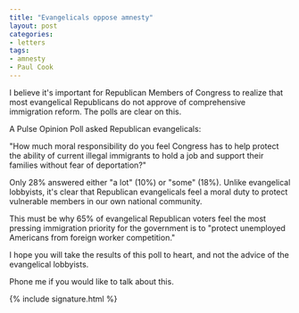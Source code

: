 ```yaml
---
title: "Evangelicals oppose amnesty"
layout: post
categories:
- letters
tags:
- amnesty
- Paul Cook
---
```


I believe it's important for Republican Members of Congress to realize that most evangelical Republicans do not approve of comprehensive immigration reform. The polls are clear on this.

A Pulse Opinion Poll asked Republican evangelicals:

"How much moral responsibility do you feel Congress has to help protect the ability of current illegal immigrants to hold a job and support their families without fear of deportation?"

Only 28% answered either "a lot" (10%) or "some" (18%). Unlike evangelical lobbyists, it's clear that Republican evangelicals feel a moral duty to protect vulnerable members in our own national community.

This must be why 65% of evangelical Republican voters feel the most pressing immigration priority for the government is to "protect unemployed Americans from foreign worker competition."

I hope you will take the results of this poll to heart, and not the advice of the evangelical lobbyists.

Phone me if you would like to talk about this.

{% include signature.html %}

